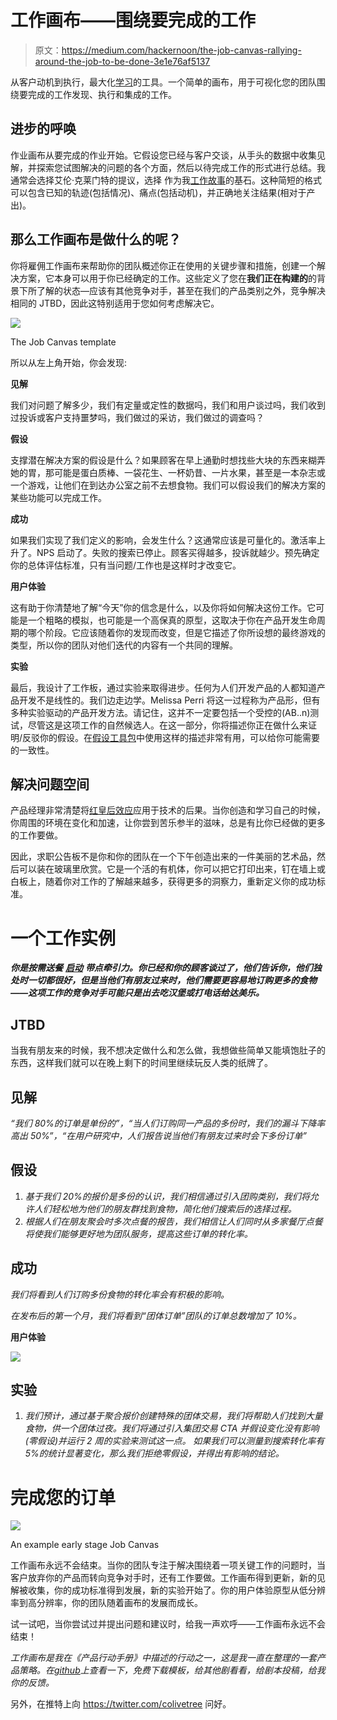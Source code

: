 # 工作画布——围绕要完成的工作

> 原文：<https://medium.com/hackernoon/the-job-canvas-rallying-around-the-job-to-be-done-3e1e76af5137>

从客户动机到执行，最大化[学习](https://hackernoon.com/tagged/learning)的工具。一个简单的画布，用于可视化您的团队围绕要完成的工作发现、执行和集成的工作。

## 进步的呼唤

作业画布从要完成的作业开始。它假设您已经与客户交谈，从手头的数据中收集见解，并探索您试图解决的问题的各个方面，然后以待完成工作的形式进行总结。我通常会选择艾伦·克莱门特的提议，选择 <situation><motivation><expected outcome="">作为我[工作故事](https://jtbd.info/5-tips-for-writing-a-job-story-7c9092911fc9)的基石。这种简短的格式可以包含已知的轨迹(包括情况)、痛点(包括动机)，并正确地关注结果(相对于产出)。</expected></motivation></situation>

## 那么工作画布是做什么的呢？

你将雇佣工作画布来帮助你的团队概述你正在使用的关键步骤和措施，创建一个解决方案，它本身可以用于你已经确定的工作。这些定义了您在**我们正在构建的**的背景下所了解的状态—应该有其他竞争对手，甚至在我们的产品类别之外，竞争解决相同的 JTBD，因此这特别适用于您如何考虑解决它。

![](img/8d5b3ceb495a5ab0a3799842d76f377f.png)

The Job Canvas template

所以从左上角开始，你会发现:

**见解**

我们对问题了解多少，我们有定量或定性的数据吗，我们和用户谈过吗，我们收到过投诉或客户支持噩梦吗，我们做过的采访，我们做过的调查吗？

**假设**

支撑潜在解决方案的假设是什么？如果顾客在早上通勤时想找些大块的东西来糊弄她的胃，那可能是蛋白质棒、一袋花生、一杯奶昔、一片水果，甚至是一本杂志或一个游戏，让他们在到达办公室之前不去想食物。我们可以假设我们的解决方案的某些功能可以完成工作。

**成功**

如果我们实现了我们定义的影响，会发生什么？这通常应该是可量化的。激活率上升了。NPS 启动了。失败的搜索已停止。顾客买得越多，投诉就越少。预先确定你的总体评估标准，只有当问题/工作也是这样时才改变它。

**用户体验**

这有助于你清楚地了解“今天”你的信念是什么，以及你将如何解决这份工作。它可能是一个粗略的模拟，也可能是一个高保真的原型，这取决于你在产品开发生命周期的哪个阶段。它应该随着你的发现而改变，但是它描述了你所设想的最终游戏的类型，所以你的团队对他们迭代的内容有一个共同的理解。

**实验**

最后，我设计了工作板，通过实验来取得进步。任何为人们开发产品的人都知道产品开发不是线性的。我们边走边学。Melissa Perri 将这一过程称为产品形，但有多种实验驱动的产品开发方法。请记住，这并不一定要包括一个受控的(AB..n)测试，尽管这是这项工作的自然候选人。在这一部分，你将描述你正在做什么来证明/反驳你的假设。在[假设工具包](http://experimentationhub.com/hypothesis-kit.html)中使用这样的描述非常有用，可以给你可能需要的一致性。

## **解决问题空间**

产品经理非常清楚将[红皇后效应](https://en.wikipedia.org/wiki/Red_Queen_hypothesis)应用于技术的后果。当你创造和学习自己的时候，你周围的环境在变化和加速，让你尝到苦乐参半的滋味，总是有比你已经做的更多的工作要做。

因此，求职公告板不是你和你的团队在一个下午创造出来的一件美丽的艺术品，然后可以装在玻璃里欣赏。它是一个活的有机体，你可以把它打印出来，钉在墙上或白板上，随着你对工作的了解越来越多，获得更多的洞察力，重新定义你的成功标准。

# **一个工作实例**

***你是按需送餐*** [***启动***](https://hackernoon.com/tagged/startup) ***带点牵引力。你已经和你的顾客谈过了，他们告诉你，他们独处时一切都很好，但是当他们有朋友过来时，他们需要更容易地订购更多的食物——这项工作的竞争对手可能只是出去吃汉堡或打电话给达美乐。***

## **JTBD**

当我有朋友来的时候，我不想决定做什么和怎么做，我想做些简单又能填饱肚子的东西，这样我们就可以在晚上剩下的时间里继续玩反人类的纸牌了。

## **见解**

*“我们 80%的订单是单份的”，“当人们订购同一产品的多份时，我们的漏斗下降率高出 50%”，“在用户研究中，人们报告说当他们有朋友过来时会下多份订单”*

## **假设**

1.  *基于我们 20%的报价是多份的认识，我们相信通过引入团购类别，我们将允许人们轻松地为他们的朋友群找到食物，简化他们搜索后的选择过程。*
2.  *根据人们在朋友聚会时多次点餐的报告，我们相信让人们同时从多家餐厅点餐将使我们能够更好地为团队服务，提高这些订单的转化率。*

## 成功

*我们将看到人们订购多份食物的转化率会有积极的影响。*

*在发布后的第一个月，我们将看到“团体订单”团队的订单总数增加了 10%。*

**用户体验**

![](img/04896b22fe736341f46ac560d8699433.png)

## **实验**

1.  *我们预计，通过基于聚合报价创建特殊的团体交易，我们将帮助人们找到大量食物，供一个团体过夜。我们将通过引入集团交易 CTA 并假设变化没有影响(零假设)并运行 2 周的实验来测试这一点。
    如果我们可以测量到搜索转化率有 5%的统计显著变化，那么我们拒绝零假设，并得出有影响的结论。*

# 完成您的订单

![](img/94e51cc67011705086999c958da297b6.png)

An example early stage Job Canvas

工作画布永远不会结束。当你的团队专注于解决围绕着一项关键工作的问题时，当客户放弃你的产品而转向竞争对手时，还有工作要做。工作画布得到更新，新的见解被收集，你的成功标准得到发展，新的实验开始了。你的用户体验原型从低分辨率到高分辨率，你的团队随着画布的发展而成长。

试一试吧，当你尝试过并提出问题和建议时，给我一声欢呼——工作画布永远不会结束！

*工作画布是我在《产品行动手册》中描述的行动之一，这是我一直在整理的一套产品策略。在*[*github*](https://github.com/colivetree/product-playbook/blob/master/job_canvas.md)*上查看一下，免费下载模板，给其他剧看看，给剧本投稿，给我你的反馈。*

另外，在推特上向 https://twitter.com/colivetree 问好。